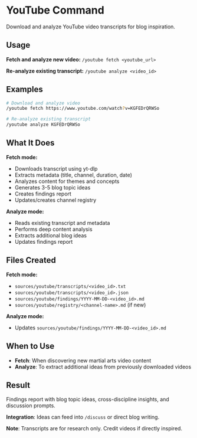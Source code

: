 # YouTube Command

Download and analyze YouTube video transcripts for blog inspiration.

## Usage

**Fetch and analyze new video:**
`/youtube fetch <youtube_url>`

**Re-analyze existing transcript:**
`/youtube analyze <video_id>`

## Examples

```bash
# Download and analyze video
/youtube fetch https://www.youtube.com/watch?v=KGFEDrQRWSo

# Re-analyze existing transcript
/youtube analyze KGFEDrQRWSo
```

## What It Does

**Fetch mode:**
- Downloads transcript using yt-dlp
- Extracts metadata (title, channel, duration, date)
- Analyzes content for themes and concepts
- Generates 3-5 blog topic ideas
- Creates findings report
- Updates/creates channel registry

**Analyze mode:**
- Reads existing transcript and metadata
- Performs deep content analysis
- Extracts additional blog ideas
- Updates findings report

## Files Created

**Fetch mode:**
- `sources/youtube/transcripts/<video_id>.txt`
- `sources/youtube/transcripts/<video_id>.json`
- `sources/youtube/findings/YYYY-MM-DD-<video_id>.md`
- `sources/youtube/registry/<channel-name>.md` (if new)

**Analyze mode:**
- Updates `sources/youtube/findings/YYYY-MM-DD-<video_id>.md`

## When to Use

- **Fetch**: When discovering new martial arts video content
- **Analyze**: To extract additional ideas from previously downloaded videos

## Result

Findings report with blog topic ideas, cross-discipline insights, and discussion prompts.

**Integration**: Ideas can feed into `/discuss` or direct blog writing.

**Note**: Transcripts are for research only. Credit videos if directly inspired.
